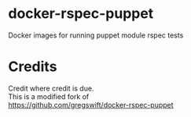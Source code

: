 docker-rspec-puppet
===================

Docker images for running puppet module rspec tests

Credits
=======

Credit where credit is due.  
This is a modified fork of   
https://github.com/gregswift/docker-rspec-puppet   

